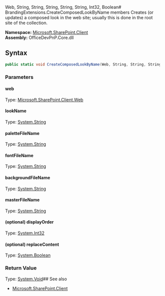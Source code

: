 Web, String, String, String, String, String, Int32, Boolean# BrandingExtensions.CreateComposedLookByName members
Creates (or updates) a composed look in the web site; usually this is done in the root site of the collection.  

**Namespace:** [Microsoft.SharePoint.Client](Microsoft.SharePoint.Client.md)  
**Assembly:** OfficeDevPnP.Core.dll  
## Syntax
```C#
public static void CreateComposedLookByName(Web, String, String, String, String, String, Int32, Boolean)
```
### Parameters
#### web
Type: [Microsoft.SharePoint.Client.Web](Microsoft.SharePoint.Client.Web.md) 
#### 
#### lookName
Type: [System.String](System.String.md) 
#### 
#### paletteFileName
Type: [System.String](System.String.md) 
#### 
#### fontFileName
Type: [System.String](System.String.md) 
#### 
#### backgroundFileName
Type: [System.String](System.String.md) 
#### 
#### masterFileName
Type: [System.String](System.String.md) 
#### 
#### (optional) displayOrder
Type: [System.Int32](System.Int32.md) 
#### 
#### (optional) replaceContent
Type: [System.Boolean](System.Boolean.md) 
#### 
### Return Value
Type: [System.Void](System.Void.md)## See also
- [Microsoft.SharePoint.Client](Microsoft.SharePoint.Client.md)
